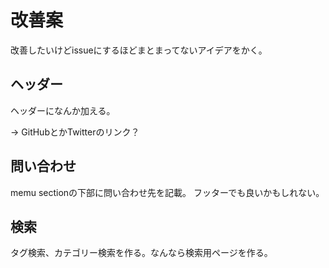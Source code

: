 # 改善案

改善したいけどissueにするほどまとまってないアイデアをかく。

## ヘッダー

ヘッダーになんか加える。
<!-- タイトル　Docs Blog　　　検索バー とか？--> 

→ GitHubとかTwitterのリンク？

## 問い合わせ

memu sectionの下部に問い合わせ先を記載。
フッターでも良いかもしれない。

## 検索
タグ検索、カテゴリー検索を作る。なんなら検索用ページを作る。
